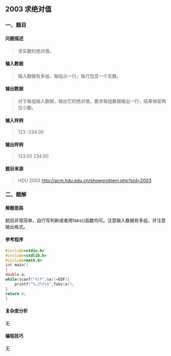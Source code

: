 ## 2003 求绝对值

### 一、题目

#### 问题描述

> 求实数的绝对值。

#### 输入数据

> 输入数据有多组，每组占一行，每行包含一个实数。

#### 输出数据

>  对于每组输入数据，输出它的绝对值，要求每组数据输出一行，结果保留两位小数。

#### 输入样例

> 123 
> -234.00

#### 输出样例

> 123.00
> 234.00

#### 题目来源

> HDU 2003 http://acm.hdu.edu.cn/showproblem.php?pid=2003

### 二、题解

#### 解题思路

题目非常简单，自行写判断或者用fabs()函数均可。注意输入数据有多组，并注意输出格式。

#### 参考程序

```C++
#include<stdio.h>
#include<stdlib.h>
#include<math.h> 
int main()
{
double a;
while(scanf("%lf",&a)!=EOF){
	printf("%.2lf\n",fabs(a));
}
return 0;	
}
```

#### 复杂度分析

无

#### 编程技巧

无